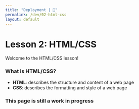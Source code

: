 ```yaml
---
title: "Deployment | 💙"
permalink: /dev/02-html-css
layout: default
---
```


# Lesson 2: HTML/CSS

Welcome to the HTML/CSS lesson! 

### What is HTML/CSS?

- **HTML**: describes the structure and content of a web page
- **CSS**: describes the formatting and style of a web page


### This page is still a work in progress